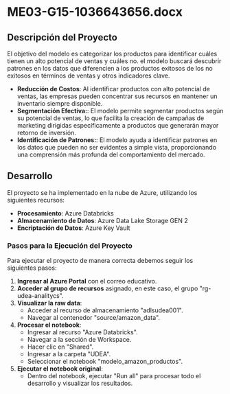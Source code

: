 # ME03-G15-1036643656.docx

## Descripción del Proyecto

El objetivo del modelo es categorizar los productos para identificar cuáles tienen un alto potencial de ventas y cuáles no. el modelo buscará descubrir patrones en los datos que diferencien a los productos exitosos de los no exitosos en términos de ventas y otros indicadores clave.

- **Reducción de Costos**: Al identificar productos con alto potencial de ventas, las empresas pueden concentrar sus recursos en mantener un inventario siempre disponible.
- **Segmentación Efectiva:**: El modelo permite segmentar productos según su potencial de ventas, lo que facilita la creación de campañas de marketing dirigidas específicamente a productos que generarán mayor retorno de inversión.
- **Identificación de Patrones:**: El modelo ayuda a identificar patrones en los datos que pueden no ser evidentes a simple vista, proporcionando una comprensión más profunda del comportamiento del mercado.

## Desarrollo

El proyecto se ha implementado en la nube de Azure, utilizando los siguientes recursos:

- **Procesamiento**: Azure Databricks
- **Almacenamiento de Datos**: Azure Data Lake Storage GEN 2
- **Encriptación de Datos**: Azure Key Vault

### Pasos para la Ejecución del Proyecto

Para ejecutar el proyecto de manera correcta debemos seguir los siguientes pasos:

1. **Ingresar al Azure Portal** con el correo educativo.
2. **Acceder al grupo de recursos** asignado, en este caso, el grupo "rg-udea-analitycs".
3. **Visualizar la raw data**:
    - Acceder al recurso de almacenamiento "adlsudea001".
    - Navegar al contenedor "source/amazon_data".
4. **Procesar el notebook**:
    - Ingresar al recurso "Azure Databricks".
    - Navegar a la sección de Workspace.
    - Hacer clic en "Shared".
    - Ingresar a la carpeta "UDEA".
    - Seleccionar el notebook "modelo_amazon_productos".   
5. **Ejecutar el notebook original**:
    - Dentro del notebook, ejecutar "Run all" para procesar todo el desarrollo y visualizar los resultados.

